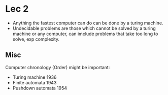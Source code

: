 # Lec 2

- Anything the fastest computer can do can be done by a turing machine.
- Undecidable problems are those which cannot be solved by a turing machine or any computer, can imclude problems that take too long to solve, exp complexity.

## Misc

Computer chronology (Order) might be important:

- Turing machine 1936
- Finite automata 1943
- Pushdown automata 1954